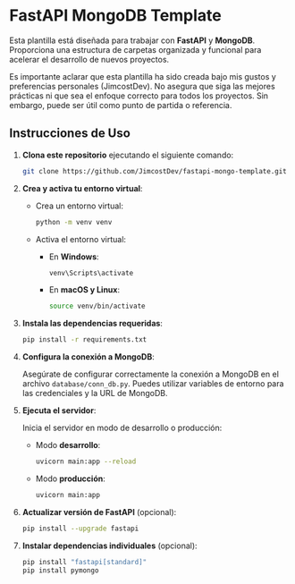 # FastAPI MongoDB Template
Esta plantilla está diseñada para trabajar con **FastAPI** y **MongoDB**. Proporciona una estructura de carpetas organizada y funcional para acelerar el desarrollo de nuevos proyectos. 

Es importante aclarar que esta plantilla ha sido creada bajo mis gustos y preferencias personales (JimcostDev). No asegura que siga las mejores prácticas ni que sea el enfoque correcto para todos los proyectos. Sin embargo, puede ser útil como punto de partida o referencia.

## Instrucciones de Uso

1. **Clona este repositorio** ejecutando el siguiente comando:

    ```bash
    git clone https://github.com/JimcostDev/fastapi-mongo-template.git
    ```

2. **Crea y activa tu entorno virtual**:

    - Crea un entorno virtual:

        ```bash
        python -m venv venv
        ```

    - Activa el entorno virtual:

        - En **Windows**:

            ```bash
            venv\Scripts\activate
            ```

        - En **macOS y Linux**:

            ```bash
            source venv/bin/activate
            ```

3. **Instala las dependencias requeridas**:

    ```bash
    pip install -r requirements.txt
    ```

4. **Configura la conexión a MongoDB**:

    Asegúrate de configurar correctamente la conexión a MongoDB en el archivo `database/conn_db.py`. Puedes utilizar variables de entorno para las credenciales y la URL de MongoDB.

5. **Ejecuta el servidor**:

    Inicia el servidor en modo de desarrollo o producción:

    - Modo **desarrollo**:

        ```bash
        uvicorn main:app --reload
        ```

    - Modo **producción**:

        ```bash
        uvicorn main:app
        ```

6. **Actualizar versión de FastAPI** (opcional):

    ```bash
    pip install --upgrade fastapi
    ```

7. **Instalar dependencias individuales** (opcional):

    ```bash
    pip install "fastapi[standard]"
    pip install pymongo
    ```

#